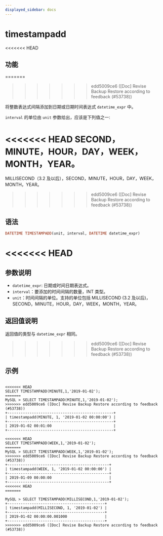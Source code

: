 ```yaml
---
displayed_sidebar: docs
---
```


# timestampadd

<<<<<<< HEAD
## 功能
=======

>>>>>>> edd5009ce6 ([Doc] Revise Backup Restore according to feedback (#53738))

将整数表达式间隔添加到日期或日期时间表达式 `datetime_expr` 中。

`interval` 的单位由 `unit` 参数给出，应该是下列值之一:

<<<<<<< HEAD
SECOND，MINUTE，HOUR，DAY，WEEK，MONTH，YEAR。
=======
MILLISECOND（3.2 及以后），SECOND，MINUTE，HOUR，DAY，WEEK，MONTH，YEAR。
>>>>>>> edd5009ce6 ([Doc] Revise Backup Restore according to feedback (#53738))

## 语法

```Haskell
DATETIME TIMESTAMPADD(unit, interval, DATETIME datetime_expr)
```

<<<<<<< HEAD
=======
## 参数说明

- `datetime_expr`: 日期或时间日期表达式。
- `interval`：要添加的时间间隔的数量，INT 类型。
- `unit`：时间间隔的单位。支持的单位包括 MILLISECOND (3.2 及以后)，SECOND，MINUTE，HOUR，DAY，WEEK，MONTH，YEAR。

## 返回值说明

返回值的类型与 `datetime_expr` 相同。

>>>>>>> edd5009ce6 ([Doc] Revise Backup Restore according to feedback (#53738))
## 示例

```plain text

<<<<<<< HEAD
SELECT TIMESTAMPADD(MINUTE,1,'2019-01-02');
=======
MySQL > SELECT TIMESTAMPADD(MINUTE,1,'2019-01-02');
>>>>>>> edd5009ce6 ([Doc] Revise Backup Restore according to feedback (#53738))
+------------------------------------------------+
| timestampadd(MINUTE, 1, '2019-01-02 00:00:00') |
+------------------------------------------------+
| 2019-01-02 00:01:00                            |
+------------------------------------------------+

<<<<<<< HEAD
SELECT TIMESTAMPADD(WEEK,1,'2019-01-02');
=======
MySQL > SELECT TIMESTAMPADD(WEEK,1,'2019-01-02');
>>>>>>> edd5009ce6 ([Doc] Revise Backup Restore according to feedback (#53738))
+----------------------------------------------+
| timestampadd(WEEK, 1, '2019-01-02 00:00:00') |
+----------------------------------------------+
| 2019-01-09 00:00:00                          |
+----------------------------------------------+
<<<<<<< HEAD
=======

MySQL > SELECT TIMESTAMPADD(MILLISECOND,1,'2019-01-02');
+--------------------------------------------+
| timestampadd(MILLISECOND, 1, '2019-01-02') |
+--------------------------------------------+
| 2019-01-02 00:00:00.001000                 |
+--------------------------------------------+
>>>>>>> edd5009ce6 ([Doc] Revise Backup Restore according to feedback (#53738))
```
